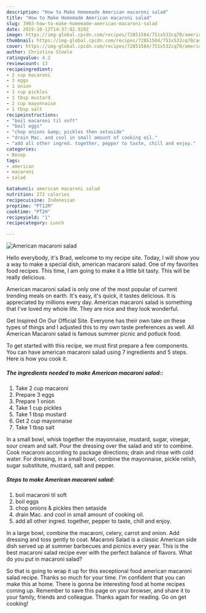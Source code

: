 ```yaml
---
description: "How to Make Homemade American macaroni salad"
title: "How to Make Homemade American macaroni salad"
slug: 3903-how-to-make-homemade-american-macaroni-salad
date: 2019-10-12T14:37:02.920Z
image: https://img-global.cpcdn.com/recipes/72851584/751x532cq70/american-macaroni-salad-recipe-main-photo.jpg
thumbnail: https://img-global.cpcdn.com/recipes/72851584/751x532cq70/american-macaroni-salad-recipe-main-photo.jpg
cover: https://img-global.cpcdn.com/recipes/72851584/751x532cq70/american-macaroni-salad-recipe-main-photo.jpg
author: Christina Steele
ratingvalue: 4.2
reviewcount: 13
recipeingredient:
- 2 cup macaroni
- 3 eggs
- 1 onion
- 1 cup pickles
- 1 tbsp mustard
- 2 cup mayonnaise
- 1 tbsp salt
recipeinstructions:
- "boil macaroni til soft"
- "boil eggs"
- "chop onions &amp; pickles then setaside"
- "drain Mac. and cool in small amount of cooking oil."
- "add all other ingred. together, pepper to taste, chill and enjoy."
categories:
- Resep
tags:
- american
- macaroni
- salad

katakunci: american macaroni salad
nutrition: 272 calories
recipecuisine: Indonesian
preptime: "PT12M"
cooktime: "PT2H"
recipeyield: "1"
recipecategory: Lunch

---
```



![American macaroni salad](https://img-global.cpcdn.com/recipes/72851584/751x532cq70/american-macaroni-salad-recipe-main-photo.jpg)

Hello everybody, it's Brad, welcome to my recipe site. Today, I will show you a way to make a special dish, american macaroni salad. One of my favorites food recipes. This time, I am going to make it a little bit tasty. This will be really delicious.

American macaroni salad is only one of the most popular of current trending meals on earth. It's easy, it's quick, it tastes delicious. It is appreciated by millions every day. American macaroni salad is something that I've loved my whole life. They are nice and they look wonderful.

Get Inspired On Our Official Site. Everyone has their own take on these types of things and I adjusted this to my own taste preferences as well. All American Macaroni salad is famous summer picnic and potluck food.


To get started with this recipe, we must first prepare a few components. You can have american macaroni salad using 7 ingredients and 5 steps. Here is how you cook it.

##### The ingredients needed to make American macaroni salad::

1. Take 2 cup macaroni
1. Prepare 3 eggs
1. Prepare 1 onion
1. Take 1 cup pickles
1. Take 1 tbsp mustard
1. Get 2 cup mayonnaise
1. Take 1 tbsp salt


In a small bowl, whisk together the mayonnaise, mustard, sugar, vinegar, sour cream and salt. Pour the dressing over the salad and stir to combine. Cook macaroni according to package directions; drain and rinse with cold water. For dressing, in a small bowl, combine the mayonnaise, pickle relish, sugar substitute, mustard, salt and pepper. 

##### Steps to make American macaroni salad:

1. boil macaroni til soft
1. boil eggs
1. chop onions &amp; pickles then setaside
1. drain Mac. and cool in small amount of cooking oil.
1. add all other ingred. together, pepper to taste, chill and enjoy.


In a large bowl, combine the macaroni, celery, carrot and onion. Add dressing and toss gently to coat. Macaroni Salad is a classic American side dish served up at summer barbecues and picnics every year. This is the best macaroni salad recipe ever with the perfect balance of flavors. What do you put in macaroni salad? 

So that is going to wrap it up for this exceptional food american macaroni salad recipe. Thanks so much for your time. I'm confident that you can make this at home. There is gonna be interesting food at home recipes coming up. Remember to save this page on your browser, and share it to your family, friends and colleague. Thanks again for reading. Go on get cooking!
